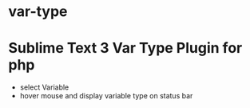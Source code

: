# var-type
# Sublime Text 3 Var Type Plugin for php 

- select Variable
- hover mouse and display variable type on status bar
